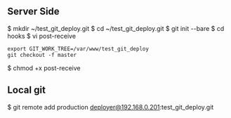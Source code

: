 ## Server Side

$ mkdir ~/test_git_deploy.git
$ cd ~/test_git_deploy.git
$ git init --bare
$ cd hooks
$ vi post-receive

```
export GIT_WORK_TREE=/var/www/test_git_deploy
git checkout -f master
```

$ chmod +x post-receive

## Local git
$ git remote add production deployer@192.168.0.201:test_git_deploy.git